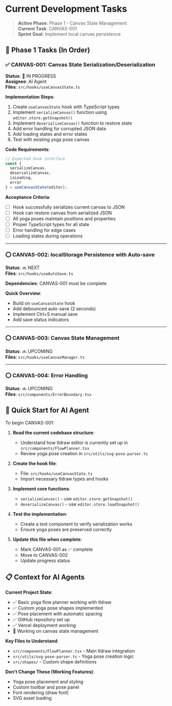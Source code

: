 # Current Development Tasks

> **Active Phase**: Phase 1 - Canvas State Management  
> **Current Task**: CANVAS-001  
> **Sprint Goal**: Implement local canvas persistence

## 🎯 Phase 1 Tasks (In Order)

### ✅ CANVAS-001: Canvas State Serialization/Deserialization
**Status**: 🔄 IN PROGRESS  
**Assignee**: AI Agent  
**Files**: `src/hooks/useCanvasState.ts`

**Implementation Steps**:
1. Create `useCanvasState` hook with TypeScript types
2. Implement `serializeCanvas()` function using `editor.store.getSnapshot()`
3. Implement `deserializeCanvas()` function to restore state
4. Add error handling for corrupted JSON data
5. Add loading states and error states
6. Test with existing yoga pose canvas

**Code Requirements**:
```typescript
// Expected hook interface
const {
  serializeCanvas,
  deserializeCanvas,
  isLoading,
  error
} = useCanvasState(editor);
```

**Acceptance Criteria**:
- [ ] Hook successfully serializes current canvas to JSON
- [ ] Hook can restore canvas from serialized JSON
- [ ] All yoga poses maintain positions and properties
- [ ] Proper TypeScript types for all state
- [ ] Error handling for edge cases
- [ ] Loading states during operations

---

### ⭕ CANVAS-002: localStorage Persistence with Auto-save
**Status**: 🔜 NEXT  
**Files**: `src/hooks/useAutoSave.ts`

**Dependencies**: CANVAS-001 must be complete

**Quick Overview**:
- Build on `useCanvasState` hook
- Add debounced auto-save (2 seconds)
- Implement Ctrl+S manual save
- Add save status indicators

---

### ⭕ CANVAS-003: Canvas State Management
**Status**: 🔜 UPCOMING  
**Files**: `src/hooks/useCanvasManager.ts`

---

### ⭕ CANVAS-004: Error Handling
**Status**: 🔜 UPCOMING  
**Files**: `src/components/ErrorBoundary.tsx`

## 🚀 Quick Start for AI Agent

To begin CANVAS-001:

1. **Read the current codebase structure**:
   - Understand how tldraw editor is currently set up in `src/components/FlowPlanner.tsx`
   - Review yoga pose creation in `src/utils/svg-pose-parser.ts`

2. **Create the hook file**:
   - File: `src/hooks/useCanvasState.ts`
   - Import necessary tldraw types and hooks

3. **Implement core functions**:
   - `serializeCanvas()` - use `editor.store.getSnapshot()`
   - `deserializeCanvas()` - use `editor.store.loadSnapshot()`

4. **Test the implementation**:
   - Create a test component to verify serialization works
   - Ensure yoga poses are preserved correctly

5. **Update this file when complete**:
   - Mark CANVAS-001 as ✅ complete
   - Move to CANVAS-002
   - Update progress status

## 📋 Context for AI Agents

**Current Project State**:
- ✅ Basic yoga flow planner working with tldraw
- ✅ Custom yoga pose shapes implemented  
- ✅ Pose placement with automatic spacing
- ✅ GitHub repository set up
- ✅ Vercel deployment working
- 🔄 Working on canvas state management

**Key Files to Understand**:
- `src/components/FlowPlanner.tsx` - Main tldraw integration
- `src/utils/svg-pose-parser.ts` - Yoga pose creation logic
- `src/shapes/` - Custom shape definitions

**Don't Change These (Working Features)**:
- Yoga pose placement and styling
- Custom toolbar and pose panel
- Font rendering (draw font)
- SVG asset loading